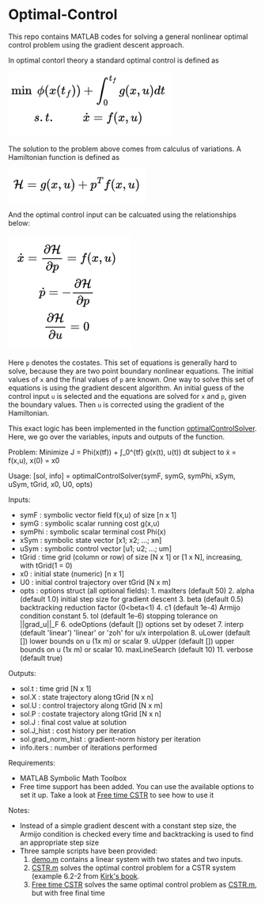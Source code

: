 # Optimal-Control
This repo contains MATLAB codes for solving a general nonlinear optimal control problem using the gradient descent approach.

In optimal contorl theory a standard optimal control is defined as

![optimal control problem](assets/optimal_control_problem.png)

The solution to the problem above comes from calculus of variations. A Hamiltonian function is defined as

![hamiltonian](assets/hamiltonian.png)

And the optimal control input can be calcuated using the relationships below:

![solution_to_the_optimal_control_problem](assets/solution_to_the_optimal-control_problem.png)

Here `p` denotes the costates. This set of equations is generally hard to solve, because they are two point boundary nonlinear equations. The initial values of `x` and the final values of `p` are known.
One way to solve this set of equations is using the gradient descent algorithm. An initial guess of the control input `u` is selected and the equations are solved for `x` and `p`, given the boundary values. Then `u` is corrected using the gradient of the Hamiltonian. 

This exact logic has been implemented in the function [optimalControlSolver](optimalControlSolver). Here, we go over the variables, inputs and outputs of the function.

Problem:
   Minimize  J = Phi(x(tf)) + ∫_0^{tf} g(x(t), u(t)) dt
   subject to ẋ = f(x,u),  x(0) = x0

 Usage:
   [sol, info] = optimalControlSolver(symF, symG, symPhi, xSym, uSym, tGrid, x0, U0, opts)

 Inputs:
- symF   : symbolic vector field f(x,u) of size [n x 1]
- symG   : symbolic scalar running cost g(x,u)
- symPhi : symbolic scalar terminal cost Phi(x)
- xSym   : symbolic state vector [x1; x2; ...; xn]
- uSym   : symbolic control vector [u1; u2; ...; um]
- tGrid  : time grid (column or row) of size [N x 1] or [1 x N], increasing, with tGrid(1 = 0)
- x0     : initial state (numeric) [n x 1]
- U0     : initial control trajectory over tGrid [N x m]
- opts   : options struct (all optional fields):
            1. maxIters      (default 50)
            2. alpha         (default 1.0)     initial step size for gradient descent
            3. beta          (default 0.5)     backtracking reduction factor (0<beta<1)
            4. c1            (default 1e-4)    Armijo condition constant
            5. tol           (default 1e-6)    stopping tolerance on ||grad_u||_F
            6. odeOptions    (default [])      options set by odeset
            7. interp        (default 'linear') 'linear' or 'zoh' for u/x interpolation
            8. uLower        (default [])      lower bounds on u (1x m) or scalar
            9. uUpper        (default [])      upper bounds on u (1x m) or scalar
            10. maxLineSearch (default 10)
            11. verbose       (default true)

Outputs:
- sol.t   : time grid [N x 1]
- sol.X   : state trajectory along tGrid [N x n]
- sol.U   : control trajectory along tGrid [N x m]
- sol.P   : costate trajectory along tGrid [N x n]
- sol.J   : final cost value at solution
- sol.J_hist : cost history per iteration
- sol.grad_norm_hist : gradient-norm history per iteration
- info.iters : number of iterations performed

Requirements:
- MATLAB Symbolic Math Toolbox
- Free time support has been added. You can use the available options to set it up. Take a look at [Free time CSTR](Codes/CSTR_freeTf.m) to see how to use it 

Notes:
- Instead of a simple gradient descent with a constant step size, the Armijo condition is checked every time and backtracking is used to find an appropriate step size
- Three sample scripts have been provided:
   1. [demo.m](Codes/demo.m) contains a linear system with two states and two inputs.
   2. [CSTR.m](Codes/CSTR.m) solves the optimal control problem for a CSTR system (example 6.2-2 from [Kirk's book](https://books.google.com/books?hl=en&lr=&id=fCh2SAtWIdwC&oi=fnd&pg=PA1&dq=optimal+control+Kirk&ots=xziIYkb-e4&sig=fJ9SZLSPHDYESgw6TMzxO8K2HBo).
   3. [Free time CSTR](Codes/CSTR_freeTf.m) solves the same optimal control problem as [CSTR.m](CSTR.m), but with free final time 
